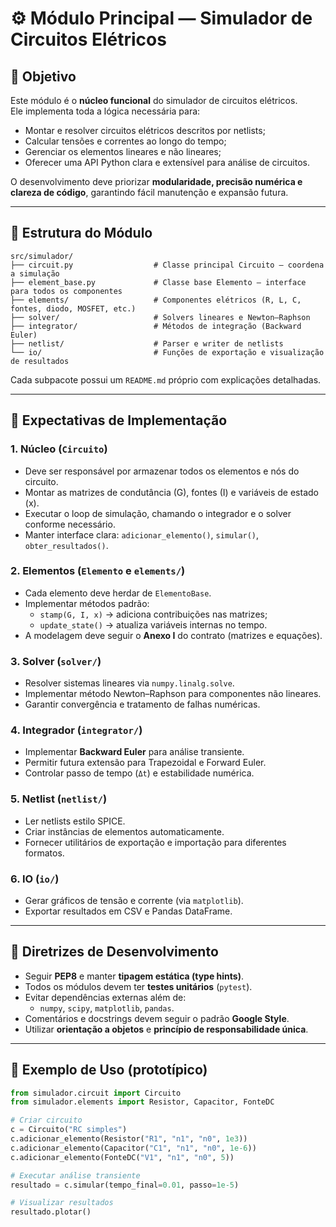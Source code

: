 # ⚙️ Módulo Principal — Simulador de Circuitos Elétricos

## 🧩 Objetivo
Este módulo é o **núcleo funcional** do simulador de circuitos elétricos.  
Ele implementa toda a lógica necessária para:
- Montar e resolver circuitos elétricos descritos por netlists;
- Calcular tensões e correntes ao longo do tempo;
- Gerenciar os elementos lineares e não lineares;
- Oferecer uma API Python clara e extensível para análise de circuitos.

O desenvolvimento deve priorizar **modularidade, precisão numérica e clareza de código**, garantindo fácil manutenção e expansão futura.

---

## 🧠 Estrutura do Módulo
 
 ```
 src/simulador/
├── circuit.py                  # Classe principal Circuito — coordena a simulação
├── element_base.py             # Classe base Elemento — interface para todos os componentes
├── elements/                   # Componentes elétricos (R, L, C, fontes, diodo, MOSFET, etc.)
├── solver/                     # Solvers lineares e Newton–Raphson
├── integrator/                 # Métodos de integração (Backward Euler)
├── netlist/                    # Parser e writer de netlists
└── io/                         # Funções de exportação e visualização de resultados
 ```

 Cada subpacote possui um `README.md` próprio com explicações detalhadas.

 ---

## 🚀 Expectativas de Implementação

### 1. Núcleo (`Circuito`)
- Deve ser responsável por armazenar todos os elementos e nós do circuito.  
- Montar as matrizes de condutância (G), fontes (I) e variáveis de estado (x).  
- Executar o loop de simulação, chamando o integrador e o solver conforme necessário.  
- Manter interface clara: `adicionar_elemento()`, `simular()`, `obter_resultados()`.

### 2. Elementos (`Elemento` e `elements/`)
- Cada elemento deve herdar de `ElementoBase`.
- Implementar métodos padrão:
  - `stamp(G, I, x)` → adiciona contribuições nas matrizes;
  - `update_state()` → atualiza variáveis internas no tempo.
- A modelagem deve seguir o **Anexo I** do contrato (matrizes e equações).

### 3. Solver (`solver/`)
- Resolver sistemas lineares via `numpy.linalg.solve`.
- Implementar método Newton–Raphson para componentes não lineares.
- Garantir convergência e tratamento de falhas numéricas.

### 4. Integrador (`integrator/`)
- Implementar **Backward Euler** para análise transiente.
- Permitir futura extensão para Trapezoidal e Forward Euler.
- Controlar passo de tempo (`Δt`) e estabilidade numérica.

### 5. Netlist (`netlist/`)
- Ler netlists estilo SPICE.
- Criar instâncias de elementos automaticamente.
- Fornecer utilitários de exportação e importação para diferentes formatos.

### 6. IO (`io/`)
- Gerar gráficos de tensão e corrente (via `matplotlib`).
- Exportar resultados em CSV e Pandas DataFrame.

---

## 🧱 Diretrizes de Desenvolvimento
- Seguir **PEP8** e manter **tipagem estática (type hints)**.
- Todos os módulos devem ter **testes unitários** (`pytest`).
- Evitar dependências externas além de:
  - `numpy`, `scipy`, `matplotlib`, `pandas`.
- Comentários e docstrings devem seguir o padrão **Google Style**.
- Utilizar **orientação a objetos** e **princípio de responsabilidade única**.

---

## 🧩 Exemplo de Uso (prototípico)
```python
from simulador.circuit import Circuito
from simulador.elements import Resistor, Capacitor, FonteDC

# Criar circuito
c = Circuito("RC simples")
c.adicionar_elemento(Resistor("R1", "n1", "n0", 1e3))
c.adicionar_elemento(Capacitor("C1", "n1", "n0", 1e-6))
c.adicionar_elemento(FonteDC("V1", "n1", "n0", 5))

# Executar análise transiente
resultado = c.simular(tempo_final=0.01, passo=1e-5)

# Visualizar resultados
resultado.plotar()